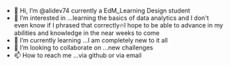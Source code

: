 - 👋 Hi, I’m @alidev74 currently a EdM_Learning Design student
- 👀 I’m interested in ...learning the basics of data analytics and I don't even know if I phrased that correctly🔥I hope to be able to advance in my abilities and knowledge in the near weeks to come 
- 🌱 I’m currently learning ...I am completely new to it all
- 💞️ I’m looking to collaborate on ...new challenges 
- 📫 How to reach me ...via github or via email

<!---I hope to be able to advance in my abilities and knowledge 
alidev74/alidev74 is a ✨ special ✨ repository because its `README.md` (this file) appears on your GitHub profile.
You can click the Preview link to take a look at your changes.
--->
